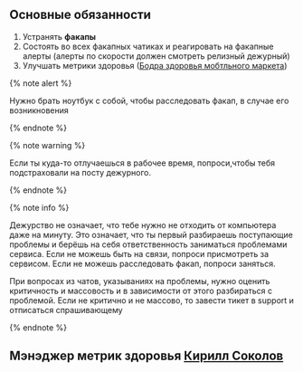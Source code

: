 ## Основные обязанности

1. Устранять **факапы** 
2. Состоять во всех факапных чатиках и реагировать на факапные алерты (алерты по скорости должен смотреть релизный дежурный)
3. Улучшать метрики здоровья ([Бодра здоровья мобтльного маркета](https://st.yandex-team.ru/dashboard/59837))

{% note alert %}

Нужно брать ноутбук с собой, чтобы расследовать факап, в случае его возникновения

{% endnote %}

{% note warning %}

Если ты куда-то отлучаешься в рабочее время, попроси,чтобы тебя подстраховали на посту дежурного.

{% endnote %}

{% note info %}

Дежурство не означает, что тебе нужно не отходить от компьютера даже на минуту.
Это означает, что ты первый разбираешь поступающие проблемы и берёшь на себя ответственность заниматься проблемами сервиса.
Если не можешь быть на связи, попроси присмотреть за сервисом. Если не можешь расследовать факап, попроси заняться.

При вопросах из чатов, указываниях на проблемы, нужно оценить критичность и массовость и в зависимости от этого разбираться с проблемой. Если не критично и не массово, то завести тикет в support и отписаться спрашивающему

{% endnote %}

## Мэнэджер метрик здоровья [Кирилл Соколов](https://staff.yandex-team.ru/sokolov-k-o)
